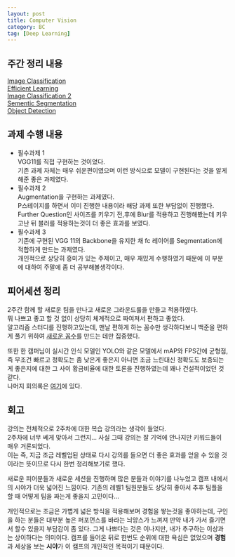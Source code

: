 ```yaml
---
layout: post
title: Computer Vision
category: BC
tag: [Deep Learning]
---
```


## 주간 정리 내용

[Image Classification](https://ukcastle.github.io/bc/2021/09/06/w6d1/)  
[Efficient Learning](https://ukcastle.github.io/bc/2021/09/06/w6d2/)  
[Image Classification 2](https://ukcastle.github.io/bc/2021/09/08/w6d3/)  
[Sementic Segmentation](https://ukcastle.github.io/bc/2021/09/09/w6d4/)  
[Object Detection](https://ukcastle.github.io/bc/2021/09/10/w6d5/)  

## 과제 수행 내용  

- 필수과제 1  
    VGG11를 직접 구현하는 것이었다.  
    기존 과제 자체는 매우 쉬운편이였으며 이런 방식으로 모델이 구현된다는 것을 알게 해준 좋은 과제였다.  
- 필수과제 2  
    Augmentation을 구현하는 과제였다.  
    P스테이지를 하면서 이미 진행한 내용이라 해당 과제 또한 부담없이 진행했다.   
    Further Question인 사이즈를 키우기 전,후에 Blur를 적용하고 진행해봤는데 키우고난 뒤 블러를 적용하는것이 더 좋은 효과를 보였다.  
- 필수과제 3  
    기존에 구현된 VGG 11의 Backbone을 유지한 채 fc 레이어를 Segmentation에 적합하게 만드는 과제였다.  
    개인적으로 상당히 흥미가 있는 주제이고, 매우 재밌게 수행하였기 때문에 이 부분에 대하여 주말에 좀 더 공부해볼생각이다.  

## 피어세션 정리  

2주간 함께 할 새로운 팀을 만나고 새로운 그라운드룰을 만들고 적용하였다.  
뭐 나쁘고 좋고 할 것 없이 상당히 체계적으로 짜여져서 편하고 좋았다.  
알고리즘 스터디를 진행하고있는데, 맨날 편하게 하는 꼼수만 생각하다보니 백준을 편하게 풀기 위하여 [새로운 꼼수](https://github.com/ukcastle/BaekJoonHelper)를 만드는 데만 집중했다.  

또한 한 캠퍼님이 실시간 인식 모델인 YOLO와 같은 모델에서 mAP와 FPS간에 균형점, 즉 무조건 빠르고 정확도는 좀 낮은게 좋은지 아니면 조금 느린대신 정확도도 보증되는 게 좋은지에 대한 그 사이 황금비율에 대한 토론을 진행하였는데 꽤나 건설적이었던 것 같다.  
나머지 회의록은 [여기](https://kcseo25.notion.site/e2197cb3990b4ccfa3c8c91c409439e1)에 있다.  


## 회고  

강의는 전체적으로 2주차에 대한 복습 강의라는 생각이 들었다.  
2주차에 너무 쎄게 맞아서 그런지... 사실 그때 강의는 잘 기억에 안나지만 키워드들이 매우 거론되었다.  
이는 즉, 지금 조금 레벨업된 상태로 다시 강의를 들으면 더 좋은 효과를 얻을 수 있을 것이라는 뜻이므로 다시 한번 정리해보기로 했다.  

새로운 피어분들과 새로운 세션을 진행하며 많은 분들과 이야기를 나누었고 캠프 내에서의 시야가 더욱 넓어진 느낌이다. 기존의 레벨1 팀원분들도 상당히 좋아서 추후 팀플을 할 때 어떻게 팀을 짜는게 좋을지 고민이다...  

개인적으로는 조금은 가볍게 넓은 방식을 적용해보며 경험을 쌓는것을 좋아하는데, 구인을 하는 분들은 대부분 높은 퍼포먼스를 바라는 늬앙스가 느껴져 만약 내가 가서 즐기면서 할수 있을지 부담감이 좀 있다. 그게 나쁘다는 것은 이나지만, 내가 추구하는 이상과는 상이하다는 의미이다. 캠프를 들어온 뒤로 한번도 순위에 대한 욕심은 없었으며 **경험**과 세상을 보는 **시야**가 이 캠프의 개인적인 목적이기 때문이다.  
